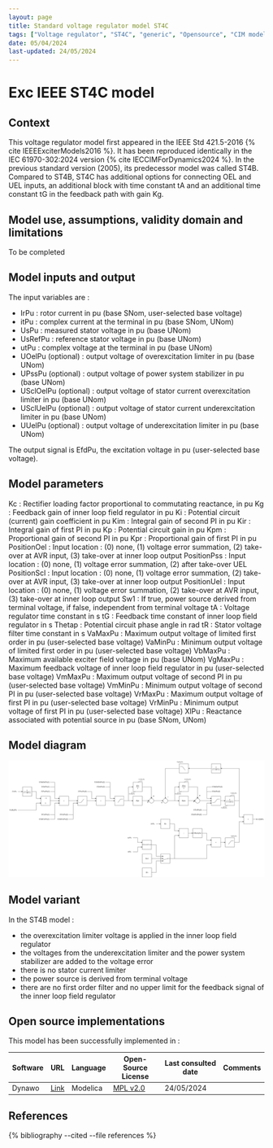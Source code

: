 ```yaml
---
layout: page
title: Standard voltage regulator model ST4C
tags: ["Voltage regulator", "ST4C", "generic", "Opensource", "CIM model", "RMS", "phasor", "MRL4", "Single phase", "ExcIEEEST4C", "IEEE", "dynawo", "#106"]
date: 05/04/2024
last-updated: 24/05/2024
---
```

# Exc IEEE ST4C model

## Context

This voltage regulator model first appeared in the IEEE Std 421.5-2016 {% cite IEEEExciterModels2016 %}. It has been reproduced identically in the IEC 61970-302:2024 version {% cite IECCIMForDynamics2024 %}.
In the previous standard version (2005), its predecessor model was called ST4B. Compared to ST4B, ST4C has additional options for connecting OEL and UEL inputs, an additional block with time constant tA and an additional time constant tG in the feedback path with gain Kg.

## Model use, assumptions, validity domain and limitations

To be completed

## Model inputs and output

The input variables are :

- IrPu : rotor current in pu (base SNom, user-selected base voltage)
- itPu : complex current at the terminal in pu (base SNom, UNom)
- UsPu : measured stator voltage in pu (base UNom)
- UsRefPu : reference stator voltage in pu (base UNom)
- utPu : complex voltage at the terminal in pu (base UNom)
- UOelPu (optional) : output voltage of overexcitation limiter in pu (base UNom)
- UPssPu (optional) : output voltage of power system stabilizer in pu (base UNom)
- USclOelPu (optional) : output voltage of stator current overexcitation limiter in pu (base UNom)
- USclUelPu (optional) : output voltage of stator current underexcitation limiter in pu (base UNom)
- UUelPu (optional) : output voltage of underexcitation limiter in pu (base UNom)

The output signal is EfdPu, the excitation voltage in pu (user-selected base voltage).

## Model parameters

Kc : Rectifier loading factor proportional to commutating reactance, in pu
Kg : Feedback gain of inner loop field regulator in pu
Ki : Potential circuit (current) gain coefficient in pu
Kim : Integral gain of second PI in pu
Kir : Integral gain of first PI in pu
Kp : Potential circuit gain in pu
Kpm : Proportional gain of second PI in pu
Kpr : Proportional gain of first PI in pu
PositionOel : Input location : (0) none, (1) voltage error summation, (2) take-over at AVR input, (3) take-over at inner loop output
PositionPss : Input location : (0) none, (1) voltage error summation, (2) after take-over UEL
PositionScl : Input location : (0) none, (1) voltage error summation, (2) take-over at AVR input, (3) take-over at inner loop output
PositionUel : Input location : (0) none, (1) voltage error summation, (2) take-over at AVR input, (3) take-over at inner loop output
Sw1 : If true, power source derived from terminal voltage, if false, independent from terminal voltage
tA : Voltage regulator time constant in s
tG : Feedback time constant of inner loop field regulator in s
Thetap : Potential circuit phase angle in rad
tR : Stator voltage filter time constant in s
VaMaxPu : Maximum output voltage of limited first order in pu (user-selected base voltage)
VaMinPu : Minimum output voltage of limited first order in pu (user-selected base voltage)
VbMaxPu : Maximum available exciter field voltage in pu (base UNom)
VgMaxPu : Maximum feedback voltage of inner loop field regulator in pu (user-selected base voltage)
VmMaxPu : Maximum output voltage of second PI in pu (user-selected base voltage)
VmMinPu : Minimum output voltage of second PI in pu (user-selected base voltage)
VrMaxPu : Maximum output voltage of first PI in pu (user-selected base voltage)
VrMinPu : Minimum output voltage of first PI in pu (user-selected base voltage)
XlPu : Reactance associated with potential source in pu (base SNom, UNom)

## Model diagram

<img src="/pages/models/regulations/ST4C/ST4C.drawio.svg" alt="ST4C diagram">

## Model variant

In the ST4B model :

- the overexcitation limiter voltage is applied in the inner loop field regulator
- the voltages from the underexcitation limiter and the power system stabilizer are added to the voltage error
- there is no stator current limiter
- the power source is derived from terminal voltage
- there are no first order filter and no upper limit for the feedback signal of the inner loop field regulator

## Open source implementations

This model has been successfully implemented in :

| Software      | URL | Language | Open-Source License | Last consulted date | Comments |
| ------------- | --- | -------- | ------------------- | ------------------- | -------- |
| Dynawo | [Link](https://github.com/dynawo/dynawo) | Modelica | [MPL v2.0](https://www.mozilla.org/en-US/MPL/2.0/)  | 24/05/2024 |  |

## References

{% bibliography --cited --file references  %}
